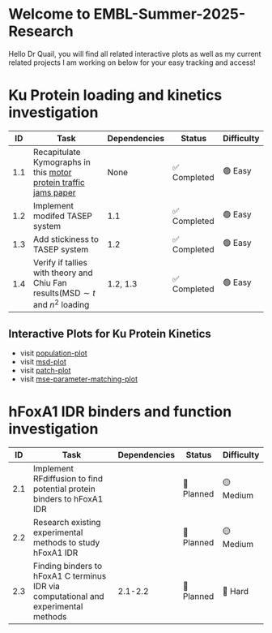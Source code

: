 # Welcome to EMBL-Summer-2025-Research
Hello Dr Quail, you will find all related interactive plots as well as my current related projects I am working on below for your easy tracking and access!

# Ku Protein loading and kinetics investigation

| ID | Task | Dependencies | Status | Difficulty |
|----|------|--------------|--------|------------|
| 1.1 | Recapitulate Kymographs in this [motor protein traffic jams paper](https://www.pnas.org/doi/epdf/10.1073/pnas.1107281109) | None | ✅ Completed | 🟢 Easy |
| 1.2 | Implement modifed TASEP system | 1.1 | ✅ Completed | 🟢 Easy |
| 1.3 | Add stickiness to TASEP system | 1.2 | ✅ Completed | 🟢 Easy |
| 1.4 | Verify if tallies with theory and Chiu Fan results($\text{MSD}\sim t$ and $n^2$ loading | 1.2, 1.3 | ✅ Completed | 🟢 Easy |

## Interactive Plots for Ku Protein Kinetics

- visit [population-plot](https://extremefattypunch.github.io/EMBL-Summer-2025-Research/protein%20motor%20microtubules%20kinetics/population.html)
- visit [msd-plot](https://extremefattypunch.github.io/EMBL-Summer-2025-Research/protein%20motor%20microtubules%20kinetics/msd.html)
- visit [patch-plot](https://extremefattypunch.github.io/EMBL-Summer-2025-Research/protein%20motor%20microtubules%20kinetics/patch.html)
- visit [mse-parameter-matching-plot](https://extremefattypunch.github.io/EMBL-Summer-2025-Research/protein%20motor%20microtubules%20kinetics/mse_log.html)

# hFoxA1 IDR binders and function investigation

| ID | Task | Dependencies | Status | Difficulty |
|----|------|--------------|--------|------------|
| 2.1 | Implement RFdiffusion to find potential protein binders to hFoxA1 IDR | | 🔄 Planned | 🟡 Medium |
| 2.2 | Research existing experimental methods to study hFoxA1 IDR |  | 🔄 Planned | 🟡 Medium |
| 2.3 | Finding binders to hFoxA1 C terminus IDR via computational and experimental methods | 2.1-2.2 | 🔄 Planned | 🔴 Hard |


